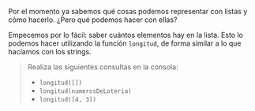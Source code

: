 Por el momento ya sabemos qué cosas podemos representar con listas y cómo hacerlo. ¿Pero qué podemos hacer con ellas?

Empecemos por lo fácil: saber cuántos elementos hay en la lista. Esto lo podemos hacer utilizando la función `longitud`, de forma similar a lo que hacíamos con los strings.

> Realiza las siguientes consultas en la consola: 
> 
> * `longitud([])`
> * `longitud(numerosDeLoteria)`
> * `longitud([4, 3])`